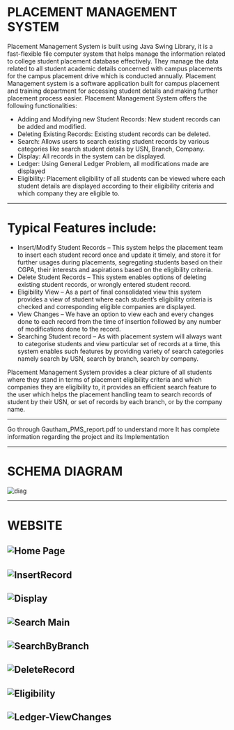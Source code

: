 # PLACEMENT MANAGEMENT SYSTEM

Placement Management System is built using Java Swing Library, it is a fast-flexible file
computer system that helps manage the information related to college student placement
database effectively. They manage the data related to all student academic details concerned
with campus placements for the campus placement drive which is conducted annually.
Placement Management system is a software application built for campus placement and
training department for accessing student details and making further placement process easier.
Placement Management System offers the following functionalities:

- Adding and Modifying new Student Records: New student records can be added and
  modified.
- Deleting Existing Records: Existing student records can be deleted.
- Search: Allows users to search existing student records by various categories like search
  student details by USN, Branch, Company.
- Display: All records in the system can be displayed.
- Ledger: Using General Ledger Problem, all modifications made are displayed
- Eligibility: Placement eligibility of all students can be viewed where each student details are
  displayed according to their eligibility criteria and which company they are eligible to.

---

# Typical Features include:

- Insert/Modify Student Records – This system helps the placement team to insert each student
record once and update it timely, and store it for further usages during placements, segregating
students based on their CGPA, their interests and aspirations based on the eligibility criteria.
- Delete Student Records – This system enables options of deleting existing student records, or
wrongly entered student record.
- Eligibility View – As a part of final consolidated view this system provides a view of student
where each student’s eligibility criteria is checked and corresponding eligible companies are
displayed.
- View Changes – We have an option to view each and every changes done to each record from
the time of insertion followed by any number of modifications done to the record.
- Searching Student record – As with placement system will always want to categorise students
and view particular set of records at a time, this system enables such features by providing
variety of search categories namely search by USN, search by branch, search by company.

Placement Management System provides a clear picture of all students where they stand in terms of
placement eligibility criteria and which companies they are eligibility to, it provides an efficient
search feature to the user which helps the placement handling team to search records of student by
their USN, or set of records by each branch, or by the company name.

---

Go through Gautham_PMS_report.pdf to understand more
It has complete information regarding the project and its Implementation

---

# SCHEMA DIAGRAM

![diag](https://user-images.githubusercontent.com/85282195/181412024-2d45244f-4079-470b-bfc9-c0663e0c5a48.PNG)

---

# WEBSITE

## ![Home Page](https://user-images.githubusercontent.com/85282195/181412157-db9b9a62-df00-44d7-89f2-36ff912d5482.PNG)

## ![InsertRecord](https://user-images.githubusercontent.com/85282195/181412197-93f48537-4ffb-408e-8a76-00322c3c3642.PNG)

## ![Display](https://user-images.githubusercontent.com/85282195/181412247-bf0e5ec3-a62f-42b1-a692-20bc181292c7.PNG)

## ![Search Main](https://user-images.githubusercontent.com/85282195/181412287-7d2caad7-6a46-4f0f-a766-ece99ab999bc.PNG)

## ![SearchByBranch](https://user-images.githubusercontent.com/85282195/181412321-895f92e0-49a2-45d5-91f5-07cf96a011bc.png)

## ![DeleteRecord](https://user-images.githubusercontent.com/85282195/181412388-6a270a52-fcec-4d8f-88e5-7cb36f4846b7.PNG)

## ![Eligibility](https://user-images.githubusercontent.com/85282195/181412416-eb00fb58-fb9c-4628-b171-6087b629247c.PNG)

## ![Ledger-ViewChanges](https://user-images.githubusercontent.com/85282195/181412446-40605e50-203b-45d8-acfd-35e43d33b5b8.PNG)
